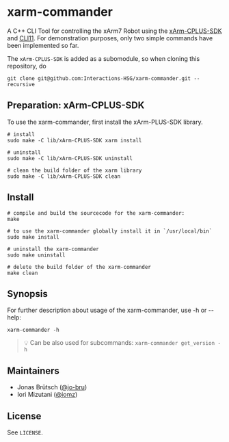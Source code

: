 # xarm-commander
A C++ CLI Tool for controlling the xArm7 Robot using the [xArm-CPLUS-SDK](https://github.com/xArm-Developer/xArm-CPLUS-SDK) and [CLI11](https://github.com/CLIUtils/CLI11).
For demonstration purposes, only two simple commands have been implemented so far.

The `xArm-CPLUS-SDK` is added as a subomodule, so when cloning this repository, do
```
git clone git@github.com:Interactions-HSG/xarm-commander.git --recursive
```

## Preparation: xArm-CPLUS-SDK
To use the xarm-commander, first install the xArm-PLUS-SDK library.
```
# install
sudo make -C lib/xArm-CPLUS-SDK xarm install

# uninstall
sudo make -C lib/xArm-CPLUS-SDK uninstall

# clean the build folder of the xarm library
sudo make -C lib/xArm-CPLUS-SDK clean
```

## Install
```
# compile and build the sourcecode for the xarm-commander:
make

# to use the xarm-commander globally install it in `/usr/local/bin`
sudo make install

# uninstall the xarm-commander
sudo make uninstall

# delete the build folder of the xarm-commander
make clean
```

## Synopsis
For further description about usage of the xarm-commander, use -h or --help:
```
xarm-commander -h
```
> :bulb: Can be also used for subcommands: `xarm-commander get_version -h`

## Maintainers

- Jonas Brütsch ([@jo-bru](https://github.com/jo-bru))
- Iori Mizutani ([@iomz](https://github.com/iomz))

## License
See `LICENSE`.

